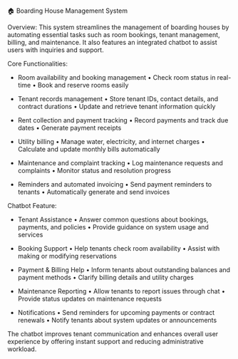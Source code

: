 🏠 Boarding House Management System

Overview:
This system streamlines the management of boarding houses by automating essential tasks such as room bookings, tenant management, billing, and maintenance. It also features an integrated chatbot to assist users with inquiries and support.

Core Functionalities:

- Room availability and booking management
  • Check room status in real-time
  • Book and reserve rooms easily

- Tenant records management
  • Store tenant IDs, contact details, and contract durations
  • Update and retrieve tenant information quickly

- Rent collection and payment tracking
  • Record payments and track due dates
  • Generate payment receipts

- Utility billing
  • Manage water, electricity, and internet charges
  • Calculate and update monthly bills automatically

- Maintenance and complaint tracking
  • Log maintenance requests and complaints
  • Monitor status and resolution progress

- Reminders and automated invoicing
  • Send payment reminders to tenants
  • Automatically generate and send invoices

Chatbot Feature:

- Tenant Assistance
  • Answer common questions about bookings, payments, and policies
  • Provide guidance on system usage and services

- Booking Support
  • Help tenants check room availability
  • Assist with making or modifying reservations

- Payment & Billing Help
  • Inform tenants about outstanding balances and payment methods
  • Clarify billing details and utility charges

- Maintenance Reporting
  • Allow tenants to report issues through chat
  • Provide status updates on maintenance requests

- Notifications
  • Send reminders for upcoming payments or contract renewals
  • Notify tenants about system updates or announcements

The chatbot improves tenant communication and enhances overall user experience by offering instant support and reducing administrative workload.
